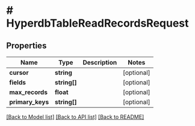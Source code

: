 # # HyperdbTableReadRecordsRequest

## Properties

Name | Type | Description | Notes
------------ | ------------- | ------------- | -------------
**cursor** | **string** |  | [optional]
**fields** | **string[]** |  | [optional]
**max_records** | **float** |  | [optional]
**primary_keys** | **string[]** |  | [optional]

[[Back to Model list]](../../README.md#models) [[Back to API list]](../../README.md#endpoints) [[Back to README]](../../README.md)
